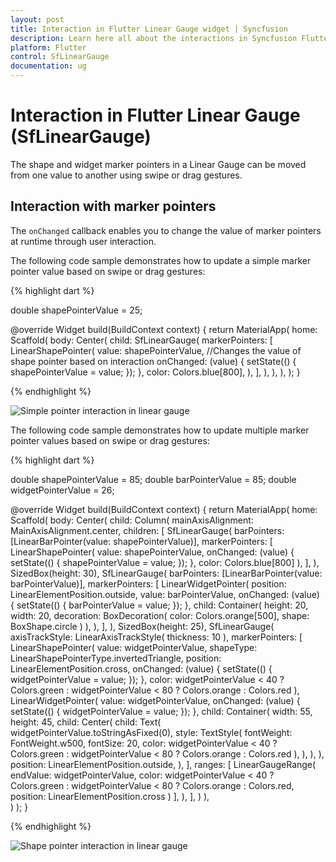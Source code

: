 ```yaml
---
layout: post
title: Interaction in Flutter Linear Gauge widget | Syncfusion
description: Learn here all about the interactions in Syncfusion Flutter Linear Gauge (SfLinearGauge) widget and more
platform: Flutter
control: SfLinearGauge
documentation: ug
---
```


# Interaction in Flutter Linear Gauge (SfLinearGauge)

The shape and widget marker pointers in a Linear Gauge can be moved from one value to another using swipe or drag gestures.

## Interaction with marker pointers

The `onChanged` callback enables you to change the value of marker pointers at runtime through user interaction.

The following code sample demonstrates how to update a simple marker pointer value based on swipe or drag gestures:

{% highlight dart %}

  double shapePointerValue = 25;

  @override
  Widget build(BuildContext context) {
    return MaterialApp(
      home: Scaffold(
        body: Center(
          child: SfLinearGauge(
            markerPointers: [
              LinearShapePointer(
                value: shapePointerValue,
                //Changes the value of shape pointer based on interaction
                onChanged: (value) {
                  setState(() {
                    shapePointerValue = value;
                  });
                },
                color: Colors.blue[800],
              ),
            ],
          ),
        ),
      ),
    );
  }

{% endhighlight %}

![Simple pointer interaction in linear gauge](images/interaction/simple_interaction.gif)

The following code sample demonstrates how to update multiple marker pointer values based on swipe or drag gestures:

{% highlight dart %}

  double shapePointerValue = 85;
  double barPointerValue = 85;
  double widgetPointerValue = 26;

  @override
  Widget build(BuildContext context) {
    return MaterialApp(
      home: Scaffold(
        body: Center(
          child: Column(
            mainAxisAlignment: MainAxisAlignment.center,
            children: [
              SfLinearGauge(
                barPointers: [LinearBarPointer(value: shapePointerValue)],
                markerPointers: [
                  LinearShapePointer(
                    value: shapePointerValue,
                    onChanged: (value) {
                      setState(() {
                        shapePointerValue = value;
                      });
                    },
                    color: Colors.blue[800]
                  ),
                ],
              ),
              SizedBox(height: 30),
              SfLinearGauge(
                barPointers: [LinearBarPointer(value: barPointerValue)],
                markerPointers: [
                  LinearWidgetPointer(
                    position: LinearElementPosition.outside,
                    value: barPointerValue,
                    onChanged: (value) {
                      setState(() {
                        barPointerValue = value;
                      });
                    },
                    child: Container(
                      height: 20,
                      width: 20,
                      decoration: BoxDecoration(
                        color: Colors.orange[500], 
                        shape: BoxShape.circle
                      )
                    ),
                  ),
                ],
              ),
              SizedBox(height: 25),
              SfLinearGauge(
                axisTrackStyle: LinearAxisTrackStyle(
                  thickness: 10
                ),
                markerPointers: [
                  LinearShapePointer(
                    value: widgetPointerValue,
                    shapeType: LinearShapePointerType.invertedTriangle,
                    position: LinearElementPosition.cross,
                    onChanged: (value) {
                      setState(() {
                        widgetPointerValue = value;
                      });
                    },
                    color: widgetPointerValue < 40
                      ? Colors.green
                      : widgetPointerValue < 80
                        ? Colors.orange
                        : Colors.red
                  ),
                  LinearWidgetPointer(
                    value: widgetPointerValue,
                    onChanged: (value) {
                      setState(() {
                        widgetPointerValue = value;
                      });
                    },
                    child: Container(
                      width: 55,
                      height: 45,
                      child: Center(
                        child: Text(
                          widgetPointerValue.toStringAsFixed(0),
                          style: TextStyle(
                            fontWeight: FontWeight.w500,
                            fontSize: 20,
                            color: widgetPointerValue < 40
                              ? Colors.green
                              : widgetPointerValue < 80
                                ? Colors.orange
                                : Colors.red
                          ),
                        ),
                      ),
                    ),
                    position: LinearElementPosition.outside,
                  ),
                ],
                ranges: [
                  LinearGaugeRange(
                    endValue: widgetPointerValue,
                    color: widgetPointerValue < 40
                      ? Colors.green
                      : widgetPointerValue < 80
                        ? Colors.orange
                        : Colors.red,
                    position: LinearElementPosition.cross
                  )
                ],
              ),
            ],
          )
        ),    
      )
    );
  }

{% endhighlight %}

![Shape pointer interaction in linear gauge](images/interaction/interaction.gif)